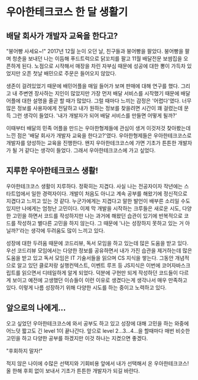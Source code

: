 # 우아한테크코스 한 달 생활기

## 배달 회사가 개발자 교육을 한다고?

"붕어빵 사세요~!" 2017년 12월 눈이 오던 날, 친구들과 붕어빵을 팔았다.
붕어빵을 팔며 청춘을 보내던 나는 이듬해 푸드트럭으로 닭꼬치를 팔고 11월 배달전문 보쌈집을 오픈하게 된다. 노점으로 시작해서 매장을 차린 자부심 때문에 성공에 대한 뽕이 가득차 있었지만 오픈 첫날 배민으로 주문은 들어오지 않았다.

생존이 걸려있었기 때문에 배민어플을 매일 들어가 보며 판매에 대해 연구를 했다. 그리고 내 주변엔 장사하는 지인이 많았지만 가장 먼저 배달 서비스를 시작했기 때문에 배달어플에 대한 설명을 줄곧 할 때가 많았다. 그럴 때마다 느끼는 감정은 '어렵다'였다. 너무 많은 정보를 사용자에게 전달하고 내가 원하는 정보를 찾을려면 시간이 꽤 걸렸는데 문득 그런 생각이 들었다. '내가 개발자가 되어 배달 서비스를 만들면 어떻게 될까?'

이때부터 배달의 민족 어플을 만드는 우아한형제들에 관심이 생겨 이것저것 찾아봤는데 느낀 점은 '배달 회사가 개발자 교육을 한다고?'였다. 우아한형제들은 우아한테크코스로 개발자를 양성하는 교육을 진행한다. 왠지 우아한테크코스에 가면 기초가 튼튼한 개발자가 될 거 같다는 생각이 들었다. 그래서 우아한테크코스에 가고 싶었다.

## 지루한 우아한테크코스 생활!

우아한테크코스 생활이 지루하다. 정확히는 지겹다.
사실 나는 전공자이자 작년에는 스타트업에서 일한 경력자이다. 개발이 처음도 아니고 계속 공부를 해왔기에 정신적으로 지겹다고 느끼고 있는 것 같다. 누군가에게는 지겹다고 말한 발언이 배부른 소리일 수도 있지만 나에게는 엄청난 고민이다. 이제 막 개발을 시작하는 크루들은 새로운 시도, 다양한 고민을 하면서 코드를 작성하지만 나는 과거에 해왔던 습관이 있기에 반복적으로 코드를 작성하고 별다른 고민을 하지 않는다. 그 때문에 '나는 성장하지 못하고 있는 거 아닐까?'라는 생각에 두려움도 많이 느끼고 있다.

성장에 대한 두려움 때문에 코드리뷰, 독서 모임을 하고 있는데 많은 도움을 받고 있다. 우선 코드리뷰 모임에서는 다양한 정보를 공유하면서 내가 가진 습관을 제거하는데 많은 도움을 받고 있고 독서 모임은 IT 기술서들을 읽으며 CS 지식을 쌓는다. 그동안 개념적으로 알고 있던 클로저랑 실행컨텍스트, 이벤트 루프 등 JS지식은 이번에 코어자바스크립트를 읽으면서 디테일하게 알게 되었다. 덕분에 구현만 되게 작성하던 코드들이 다르게 보이고 예전에 고생했던 이슈들이 이런 이유로 생겼다는게 생각나서 매우 만족하고 있다. 이렇게 나름 성장하기 위해 다양한 시도를 하는 중이고 노력하고 있다.

## 앞으로의 나에게...

오고 싶었던 우아한테크코스에 와서 공부도 하고 있고 성장에 대해 고민을 하는 와중에 어느덧 짧고도 긴 level 1이 끝나간다. 앞으로 level 2...3...4...을 할때마다 매번 비슷한 고민을 하고 다양한 공부를 하겠지만 이것 하나는 지켰으면 좋겠다.

"후회하지 말자!"

적지 않은 나이에 수많은 선택지와 기회비용 앞에서 내가 선택해서 온 우아한테크코스!
올 한해 후회 없이 보내서 기초가 튼튼한 개발자가 되길 바란다.
